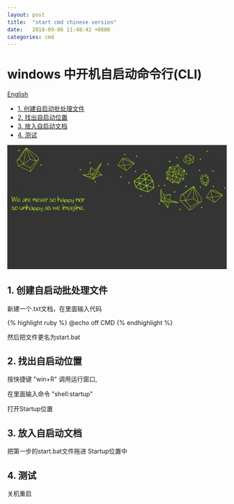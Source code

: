 ```yaml
---
layout: post
title:  "start cmd chinese version"
date:   2018-09-06 11:48:42 +0800
categories: cmd
---
```


# windows 中开机自启动命令行(CLI)

[English](https://robin163.github.io/cmd/2018/09/06/start-en.html)

<!-- vim-markdown-toc GFM -->

* [1. 创建自启动批处理文件](#1-创建自启动批处理文件)
* [2. 找出自启动位置](#2-找出自启动位置)
* [3. 放入自启动文档](#3-放入自启动文档)
* [4. 测试](#4-测试)

<!-- vim-markdown-toc -->

![pic1](https://github.com/Robin163/robin163.github.io/blob/master/css/pic1.jpg)

## 1. 创建自启动批处理文件
新建一个.txt文档，在里面输入代码

{% highlight ruby %}
@echo off
CMD
{% endhighlight %}

然后把文件更名为start.bat
## 2. 找出自启动位置
按快捷键 "win+R" 调用运行窗口,

在里面输入命令 "shell:startup"

打开Startup位置
## 3. 放入自启动文档
把第一步的start.bat文件拖进 Startup位置中

## 4. 测试
关机重启


